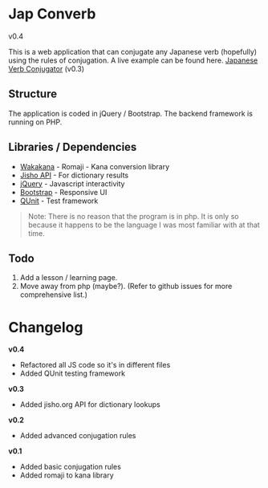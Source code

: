 # Jap Converb

v0.4

This is a web application that can conjugate any Japanese verb (hopefully) using the rules of conjugation.
A live example can be found here.
[Japanese Verb Conjugator](http://projects.pixelrife.com/jap) (v0.3)

## Structure
The application is coded in jQuery / Bootstrap.
The backend framework is running on PHP.

## Libraries / Dependencies
- [Wakakana](http://wanakana.com/) - Romaji - Kana conversion library
- [Jisho API](http://jisho.org/forum/54fefc1f6e73340b1f160000-is-there-any-kind-of-search-api) - For dictionary results
- [jQuery](https://jquery.com/) - Javascript interactivity
- [Bootstrap](http://getbootstrap.com/) - Responsive UI
- [QUnit](http://qunitjs.com/) - Test framework

> Note: There is no reason that the program is in php. It is only so because it happens to be the language I was most familiar with at that time.

## Todo
1. Add a lesson / learning page.
1. Move away from php (maybe?).
(Refer to github issues for more comprehensive list.)

# Changelog

**v0.4**
- Refactored all JS code so it's in different files
- Added QUnit testing framework

**v0.3**
- Added jisho.org API for dictionary lookups

**v0.2**
- Added advanced conjugation rules

**v0.1**
- Added basic conjugation rules
- Added romaji to kana library
